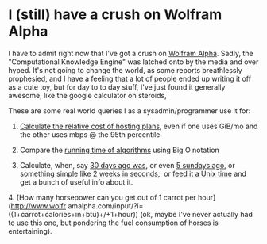 # I (still) have a crush on Wolfram Alpha

I have to admit right now that I've got a crush on [Wolfram
Alpha](http://www.wolframalpha.com). Sadly, the "Computational Knowledge
Engine" was latched onto by the media and over hyped. It's not going to change
the world, as some reports breathlessly prophesied, and I have a feeling that
a lot of people ended up writing it off as a cute toy, but for day to to day
stuff, I've just found it generally awesome, like the google calculator on
steroids,

These are some real world queries I as a sysadmin/programmer use it for:

1. [Calculate the relative cost of hosting plans](http://www.wolframalpha.com/input/?i=12000+gb+per+month+at+%240.30/gb+vs+(200+mbps)+at+%249/mbps/month), even if one uses GiB/mo and the other uses mbps @ the 95th percentile.

2. Compare the [running time of algorithms](http://www.wolframalpha.com/input/?i=Plot+%5B%7B1%2Clog+x%2Cx%2C+x+log+x%7D%2C+%7Bx%2C+1%2C+10%7D%5D+) using Big O notation

3. Calculate, when, say [30 days ago was](http://www.wolframalpha.com/input/?i=30+days+ago), or even [5 sundays ago](http://www.wolframalpha.com/input/?i=5+sundays+ago), or something simple like [2 weeks in seconds](http://www.wolframalpha.com/input/?i=2+weeks+in+seconds),  or [feed it a Unix time](http://www.wolframalpha.com/input/?i=unixtime+1271994103) and get a bunch of useful info about it. 

4. [How many horsepower can you get out of 1 carrot per hour](http://www.wolfr
amalpha.com/input/?i=((1+carrot+calories+in+btu)+/+1+hour)) (ok, maybe I've
never actually had to use this one, but pondering the fuel consumption of
horses is entertaining).

